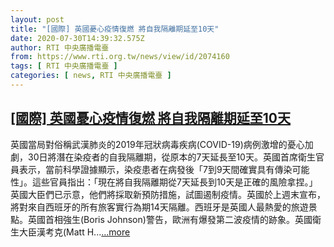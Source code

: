 ```yaml
---
layout: post
title: "[國際] 英國憂心疫情復燃 將自我隔離期延至10天"
date: 2020-07-30T14:39:32.575Z
author: RTI 中央廣播電臺
from: https://www.rti.org.tw/news/view/id/2074160
tags: [ RTI 中央廣播電臺 ]
categories: [ news, RTI 中央廣播電臺 ]
---
```

<!--1596146254000-->
[[國際] 英國憂心疫情復燃 將自我隔離期延至10天](https://www.rti.org.tw/news/view/id/2074160)
------

<div>
英國當局對俗稱武漢肺炎的2019年冠狀病毒疾病(COVID-19)病例激增的憂心加劇，30日將潛在染疫者的自我隔離期，從原本的7天延長至10天。英國首席衛生官員表示，當前科學證據顯示，染疫患者在病發後「7到9天間確實具有傳染可能性」。這些官員指出：「現在將自我隔離期從7天延長到10天是正確的風險拿捏。」英國大臣們已示意，他們將採取新預防措施，試圖遏制疫情。英國於上週末宣布，將對來自西班牙的所有旅客實行為期14天隔離。西班牙是英國人最熱愛的旅遊景點。英國首相強生(Boris Johnson)警告，歐洲有爆發第二波疫情的跡象。英國衛生大臣漢考克(Matt H...<a target="_blank" href="https://www.rti.org.tw/news/view/id/2074160">...more</a>
</div>

